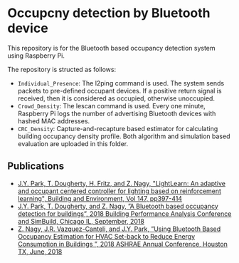 # Occupcny detection by Bluetooth device

This repository is for the Bluetooth based occupancy detection system using Raspberry Pi.

The repository is structed as follows:
- `Individual_Presence`: The l2ping command is used. The system sends packets to pre-defined occupant devices. If a positive return signal is received, then it is considered as occupied, otherwise unoccupied.
- `Crowd_Density`: The lescan command is used. Every one minute, Raspberry Pi logs the number of advertising Bluetooth devices with hashed MAC addresses.
- `CRC_Density`: Capture-and-recapture based estimator for calculating building occupancy density profile. Both algorithm and simulation based evaluation are uploaded in this folder.

<!---
## `Individual Presence` folder
This folder contains blabla: `temporal` or blabla and `meta` or the data is collected from.

## `Crowd Density` folder
%blablabla `blablabla` - blablabla (or **blablabla**) as blabla
-->

## Publications
- [J.Y. Park, T. Dougherty, H. Fritz, and Z. Nagy, "LightLearn: An adaptive and occupant centered controller for lighting based on reinforcement learning", Building and Environment, Vol 147, pp397-414](https://www.sciencedirect.com/science/article/pii/S0360132318306462)
- [J.Y. Park, T. Dougherty, and Z. Nagy, ”A Bluetooth based occupancy detection for buildings”, 2018 Building Performance Analysis Conference and SimBuild, Chicago IL, September, 2018](https://www.researchgate.net/publication/326718201_A_Bluetooth_based_occupancy_detection_for_buildings)
- [Z. Nagy, J.R. Vazquez-Canteli, and J.Y. Park, ”Using Bluetooth Based Occupancy Estimation for HVAC Set-back to Reduce Energy Consumption in Buildings ”, 2018 ASHRAE Annual Conference, Houston TX, June, 2018](https://www.researchgate.net/publication/326723732_Using_Bluetooth_Based_Occupancy_Estimation_for_HVAC_Set-back_to_Reduce_Energy_Consumption_in_Buildings)
